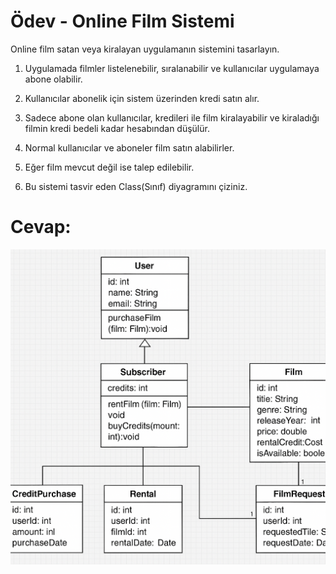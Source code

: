 # Ödev - Online Film Sistemi
Online film satan veya kiralayan uygulamanın sistemini tasarlayın.

1. Uygulamada filmler listelenebilir, sıralanabilir ve kullanıcılar uygulamaya abone olabilir.
2. Kullanıcılar abonelik için sistem üzerinden kredi satın alır.
3. Sadece abone olan kullanıcılar, kredileri ile film kiralayabilir ve kiraladığı filmin kredi bedeli kadar hesabından düşülür.
4. Normal kullanıcılar ve aboneler film satın alabilirler.
5. Eğer film mevcut değil ise talep edilebilir.

6. Bu sistemi tasvir eden Class(Sınıf) diyagramını çiziniz.

# Cevap:
![UML.png](UML.png)